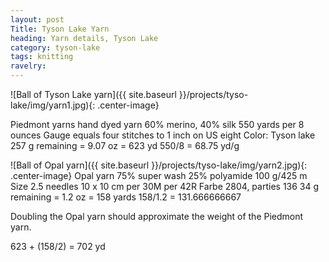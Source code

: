 ```yaml
---
layout: post
Title: Tyson Lake Yarn
heading: Yarn details, Tyson Lake
category: tyson-lake
tags: knitting
ravelry: 
---
```

![Ball of Tyson Lake yarn]({{ site.baseurl }}/projects/tyso-lake/img/yarn1.jpg){: .center-image}

Piedmont yarns hand dyed yarn
60% merino, 40% silk
550 yards per 8 ounces
Gauge equals four stitches to 1 inch on US eight
Color: Tyson lake
257 g remaining = 9.07 oz = 623 yd
550/8 = 68.75 yd/g

![Ball of Opal yarn]({{ site.baseurl }}/projects/tyso-lake/img/yarn2.jpg){: .center-image}
Opal yarn
75% super wash 25% polyamide
100 g/425 m
Size 2.5 needles
10 x 10 cm per 30M per 42R
Farbe 2804, parties 136
34 g remaining = 1.2 oz = 158 yards
158/1.2 = 131.666666667

Doubling the Opal yarn should approximate the weight of the Piedmont yarn.

623 + (158/2) = 702 yd